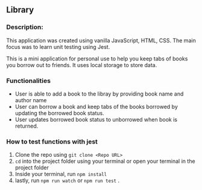 ## Library

### Description:

This application was created using vanilla JavaScript, HTML, CSS.
The main focus was to learn unit testing using Jest.

This is a mini application for personal use to help you keep tabs of books you borrow out to friends.
It uses local storage to store data.

### Functionalities

- User is able to add a book to the libray by providing book name and author name
- User can borrow a book and keep tabs of the books borrowed by updating the borrowed book status.
- User updates borrowed book status to unborrowed when book is returned.

### How to test functions with jest

1. Clone the repo using `git clone <Repo URL>`
2. `cd` into the project folder using your terminal or open your terminal in the project folder
3. Inside your terminal, run `npm install`
4. lastly, run `npm run watch` or `npm run test`
   .
